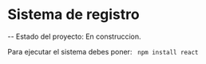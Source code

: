 <h1>Sistema de registro</h1>

-- Estado  del proyecto: En construccion.

Para ejecutar el sistema debes poner: 
``` npm install react```

